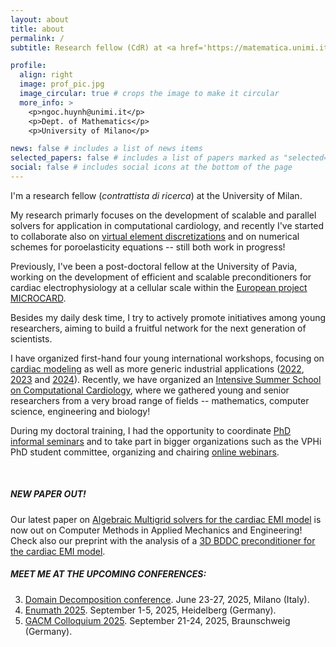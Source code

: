 ```yaml
---
layout: about
title: about
permalink: /
subtitle: Research fellow (CdR) at <a href='https://matematica.unimi.it/'>University of Milano</a>. 

profile:
  align: right
  image: prof_pic.jpg
  image_circular: true # crops the image to make it circular
  more_info: >
    <p>ngoc.huynh@unimi.it</p>
    <p>Dept. of Mathematics</p>
    <p>University of Milano</p>

news: false # includes a list of news items
selected_papers: false # includes a list of papers marked as "selected={true}"
social: false # includes social icons at the bottom of the page
---
```

I'm a research fellow (_contrattista di ricerca_) at the University of Milan. 

My research primarly focuses on the development of scalable and parallel solvers for application in computational cardiology, and recently I've started to collaborate also on [virtual element discretizations](https://sites.google.com/unimib.it/vemwebsite/home-page?authuser=0) and on numerical schemes for poroelasticity equations -- still both work in progress!

Previously, I've been a post-doctoral fellow at the University of Pavia, working on the development of efficient and scalable preconditioners for cardiac electrophysiology at a cellular scale within the [European project MICROCARD](https://microcard.eu/index-en.html).

Besides my daily desk time, I try to actively promote initiatives among young researchers, aiming to build a fruitful network for the next generation of scientists.

I have organized first-hand four young international workshops, focusing on [cardiac modeling](https://mate.unipv.it/workshop-young-cardiac/) as well as more generic industrial applications ([2022](https://mate.unipv.it/matcomp22/), [2023](https://mate.unipv.it/matcomp23/) and [2024](https://sites.google.com/universitadipavia.it/compmat-spring-workshop/compmat-2024?authuser=0)).
Recently, we have organized an [Intensive Summer School on Computational Cardiology](https://sites.google.com/view/isscc), where we gathered young and senior researchers from a very broad range of fields -- mathematics, computer science, engineering and biology!

During my doctoral training, I had the opportunity to coordinate [PhD informal seminars](https://euler.unipv.it/seminaridott/) and to take part in bigger organizations such as the VPHi PhD student committee, organizing and chairing [online webinars](https://www.vph-institute.org/webinar.html).

<br>

##### NEW PAPER OUT!
Our latest paper on [Algebraic Multigrid solvers for the cardiac EMI model](https://www.sciencedirect.com/science/article/pii/S0045782525002737) is now out on Computer Methods in Applied Mechanics and Engineering!
<br>
Check also our preprint with the analysis of a [3D BDDC preconditioner for the cardiac EMI model](http://arxiv.org/abs/2502.07722).

##### MEET ME AT THE UPCOMING CONFERENCES:
3. [Domain Decomposition conference](https://www.dd29.polimi.it/). June 23-27, 2025, Milano (Italy).
4. [Enumath 2025](https://www.enumath2025.eu/). September 1-5, 2025, Heidelberg (Germany).
4. [GACM Colloquium 2025](https://colloquia.gacm.de/organisation). September 21-24, 2025, Braunschweig (Germany).


